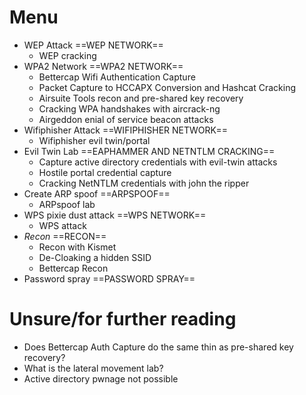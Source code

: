 
# Menu

- WEP Attack ==WEP NETWORK==
	- WEP cracking
- WPA2 Network ==WPA2 NETWORK==
	- Bettercap Wifi Authentication Capture
	- Packet Capture to HCCAPX Conversion and Hashcat Cracking
	- Airsuite Tools recon and pre-shared key recovery 
	- Cracking WPA handshakes with aircrack-ng
	- Airgeddon enial of service beacon attacks
- Wifiphisher Attack ==WIFIPHISHER NETWORK==
	- Wifiphisher evil twin/portal 
- Evil Twin Lab ==EAPHAMMER AND NETNTLM CRACKING==
	- Capture active directory credentials with evil-twin attacks
	- Hostile portal credential capture
	- Cracking NetNTLM credentials with john the ripper
- Create ARP spoof ==ARPSPOOF==
	- ARPspoof lab
- WPS pixie dust attack ==WPS NETWORK==
	- WPS attack
- *Recon* ==RECON==
	- Recon with Kismet
	- De-Cloaking a hidden SSID
	- Bettercap Recon
- Password spray ==PASSWORD SPRAY==

# Unsure/for further reading

- Does Bettercap Auth Capture do the same thin as pre-shared key recovery? 
- What is the lateral movement lab? 
- Active directory pwnage not possible 